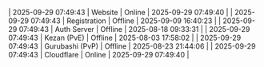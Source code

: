 | 2025-09-29 07:49:43 | Website | Online | 2025-09-29 07:49:40 |
| 2025-09-29 07:49:43 | Registration | Offline | 2025-09-09 16:40:23 |
| 2025-09-29 07:49:43 | Auth Server | Offline | 2025-08-18 09:33:31 |
| 2025-09-29 07:49:43 | Kezan (PvE) | Offline | 2025-08-03 17:58:02 |
| 2025-09-29 07:49:43 | Gurubashi (PvP) | Offline | 2025-08-23 21:44:06 |
| 2025-09-29 07:49:43 | Cloudflare | Online | 2025-09-29 07:49:40 |
